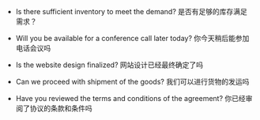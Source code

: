 * Is there sufficient inventory to meet the demand? 是否有足够的库存满足需求？

* Will you be available for a conference call later today?
你今天稍后能参加电话会议吗

* Is the website design finalized?
网站设计已经最终确定了吗

* Can we proceed with shipment of the goods?
我们可以进行货物的发运吗

* Have you reviewed the terms and conditions of the agreement?
你已经审阅了协议的条款和条件吗

